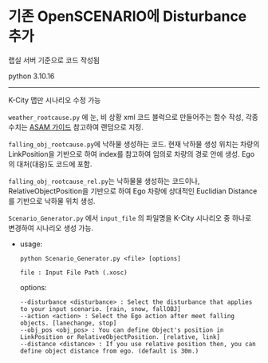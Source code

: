 # 기존 OpenSCENARIO에 Disturbance 추가
랩실 서버 기준으로 코드 작성됨

python 3.10.16

---
K-City 맵만 시나리오 수정 가능

`weather_rootcause.py` 에 눈, 비 상황 xml 코드 블럭으로 만들어주는 함수 작성, 각종 수치는 [ASAM 가이드](https://publications.pages.asam.net/standards/ASAM_OpenSCENARIO/ASAM_OpenSCENARIO_XML/v1.3.0/generated/content/Weather.html) 참고하여 랜덤으로 지정.

`falling_obj_rootcause.py`에 낙하물 생성하는 코드. 현재 낙하물 생성 위치는 차량의 LinkPosition을 기반으로 하여 index를 참고하여 임의로 차량의 경로 안에 생성. Ego의 대처(대응)도 코드에 포함.

`falling_obj_rootcause_rel.py`는 낙하물물 생성하는 코드이나, RelativeObjectPosition을 기반으로 하여 Ego 차량에 상대적인 Euclidian Distance를 기반으로 낙하물 위치 생성.

`Scenario_Generator.py` 에서 `input_file` 의 파일명을 K-City 시나리오 중 하나로 변경하여 시나리오 생성 가능.

* usage:

    `python Scenario_Generator.py <file> [options]` 

      file : Input File Path (.xosc)
    
    options:

      --disturbance <disturbance> : Select the disturbance that applies to your input scenario. [rain, snow, fallOBJ]
      --action <action> : Select the Ego action after meet falling objects. [lanechange, stop]
      --obj_pos <obj_pos> : You can define Object's position in LinkPosition or RelativeObjectPosition. [relative, link]
      --distance <distance> : If you use relative position then, you can define object distance from ego. (default is 30m.)